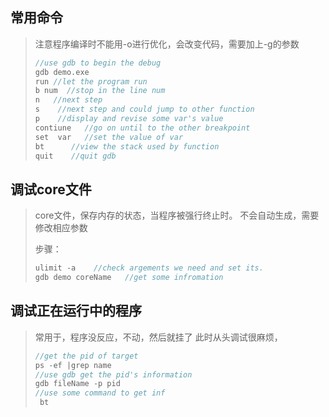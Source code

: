## 常用命令

> 注意程序编译时不能用-o进行优化，会改变代码，需要加上-g的参数
>
> ```c++
> //use gdb to begin the debug
> gdb demo.exe
> run //let the program run
> b num  //stop in the line num
> n   //next step
> s    //next step and could jump to other function
> p    //display and revise some var's value
> contiune   //go on until to the other breakpoint
> set  var   //set the value of var
> bt      //view the stack used by function
> quit    //quit gdb
> ```

## 调试core文件

> core文件，保存内存的状态，当程序被强行终止时。
> 不会自动生成，需要修改相应参数
>
> 步骤：
> ```c++
> ulimit -a    //check argements we need and set its.
> gdb demo coreName   //get some infromation
> ```

## 调试正在运行中的程序

> 常用于，程序没反应，不动，然后就挂了
> 此时从头调试很麻烦，
>
> ```C++
> //get the pid of target
> ps -ef |grep name
> //use gdb get the pid's information
> gdb fileName -p pid
> //use some command to get inf
>  bt
> ```
>
> 
>
> 